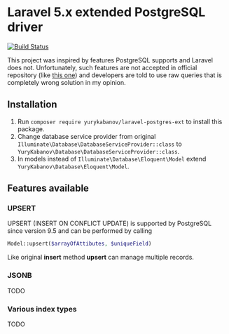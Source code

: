 # Laravel 5.x extended PostgreSQL driver
[![Build Status](https://travis-ci.org/yurykabanov/laravel-postgres-ext.svg?branch=master)](https://travis-ci.org/yurykabanov/laravel-postgres-ext)

This project was inspired by features PostgreSQL supports and Laravel does not. Unfortunately, such features are not accepted in official repository (like [this one](https://github.com/laravel/framework/pull/9866)) and developers are told to use raw queries that is completely wrong solution in my opinion.

## Installation

1. Run `composer require yurykabanov/laravel-postgres-ext` to install this package.
2. Change database service provider from original `Illuminate\Database\DatabaseServiceProvider::class` to `YuryKabanov\Database\DatabaseServiceProvider::class`.
3. In models instead of `Illuminate\Database\Eloquent\Model` extend `YuryKabanov\Database\Eloquent\Model`.

## Features available

### UPSERT

UPSERT (INSERT ON CONFLICT UPDATE) is supported by PostgreSQL since version 9.5 and can be performed by calling
```php
Model::upsert($arrayOfAttibutes, $uniqueField)
```
Like original **insert** method **upsert** can manage multiple records.

### JSONB

TODO

### Various index types

TODO

